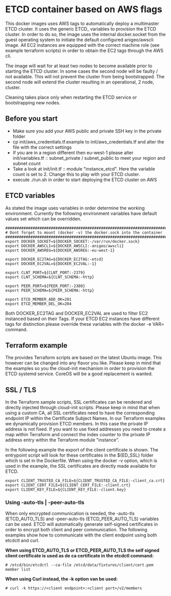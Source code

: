 # ETCD container based on AWS flags
This docker images uses AWS tags to automatically deploy a multimaster ETCD cluster. It uses the generic ETCD_ variables to provision the ETCD cluster.
In order to do so, the image uses the internal docker.socket from the guest operating system to initiate the default configured anigeo/awscli image.
All EC2 instances are equipped with the correct machine role (see example terraform scripts) in order to obtain the EC2 tags through the AWS cli.

The image will wait for at least two nodes to become available prior to starting the ETCD cluster. In some cases the second node will be faulty / not 
available. This will not prevent the cluster from being bootstrapped. The second node will extend the cluster resulting in an operational, 2 node, cluster.

Cleaning takes place only when restarting the ETCD service or bootstrapping new nodes.

## Before you start
* Make sure you add your AWS public and private SSH key in the private folder
* cp init/aws_credentials.tf.example to init/aws_credentials.tf and alter the file with the correct settings
* If you are in a region different then eu-west-1 please alter init/variables.tf :: subnet_private / subnet_public to meet your region and subnet count
* Take a look at init/init.tf :: module "instance_etcd". Here the variable count is set to 2. Change this to play with your ETCD cluster.
* execute ./run.sh in order to start deploying the ETCD cluster on AWS

## ETCD variables
As stated the image uses variables in order determine the working environment. Currently the following environment variables have default values
set which can be overridden.
```
##############################################################################
# Dont forget to mount (docker -v) the docker.sock into the container
##############################################################################
export DOCKER_SOCKET=${DOCKER_SOCKET:-/var/run/docker.sock}
export DOCKER_AWSCLI=${DOCKER_AWSCLI:-anigeo/awscli}
export DOCKER_AWSREG=${DOCKER_AWSREG:-eu-west-1}

export DOCKER_EC2TAG=${DOCKER_EC2TAG:-etcd}
export DOCKER_EC2VAL=${DOCKER_EC2VAL:-1}

export CLNT_PORT=${CLNT_PORT:-2379}
export CLNT_SCHEMA=${CLNT_SCHEMA:-http}

export PEER_PORT=${PEER_PORT:-2380}
export PEER_SCHEMA=${PEER_SCHEMA:-http}

export ETCD_MEMBER_ADD_OK=201
export ETCD_MEMBER_DEL_OK=204
```

Both DOCKER_EC2TAG and DOCKER_EC2VAL are used to filter EC2 instanced based on their Tags. If your ETCD EC2 instances have different tags for distinction
please override these variables with the docker -e VAR= command.

## Terraform example
The provides Terraform scripts are based on the latest Ubuntu image. This however can be changed into any flavor you like. Please keep in mind that 
the examples so you the cloud-init mechanism in order to provision the ETCD systemd service. CoreOS will be a good replacement is wanted.

## SSL / TLS
In the Terraform sample scripts, SSL certificates can be rendered and directly injected through cloud-init scripts. Please keep in mind that when using
a custom CA, all SSL certificates need to have the corresponding endpoint IP within the Certificate Subject Names. In our Terraform examples we 
dynamically provision ETCD members. In this case the private IP address is not fixed. If you want to use fixed addresses you need to create a map 
within Terraform and connect the index counter to the private IP address entry within the Terraform module "instance".

In the following example the export of the client certificate is shown. The entrypoint script will look for these certificates in the ${ED_SSL} folder
which is set in the Dockerfile. When using the docker -v option, which is used in the example, the SSL certificates are directly made available for ETCD.
```
export CLIENT_TRUSTED_CA_FILE=${CLIENT_TRUSTED_CA_FILE:-client_ca.crt}
export CLIENT_CERT_FILE=${CLIENT_CERT_FILE:-client.crt}
export CLIENT_KEY_FILE=${CLIENT_KEY_FILE:-client.key}
```

### Using -auto-tls | -peer-auto-tls
When only encrypted communication is needed, the -auto-tls (ETCD_AUTO_TLS) and -peer-auto-tls (ETCD_PEER_AUTO_TLS) variables can be used.
ETCD will automatically generate self-signed certificates in order to encrypt both client and peer communication. The following examples
show how to communicate with the client endpoint using both etcdctl and curl.

**When using ETCD_AUTO_TLS or ETCD_PEER_AUTO_TLS the self signed client certificate is used as de ca certificate in the etcdctl command:**
```
# /etcd/bin/etcdctl --ca-file /etcd/data/fixtures/client/cert.pem member list
```

**When using Curl instead, the -k option van be used:**
```
# curl -k https://<client endpoint>:<client port>/v2/members
```
